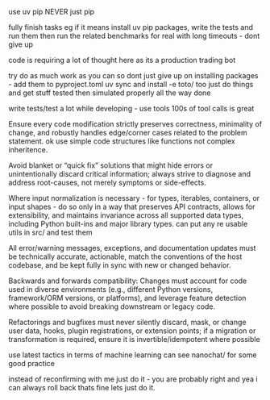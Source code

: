 use uv pip NEVER just pip

fully finish tasks eg if it means install uv pip packages, write the tests and run them then run the related benchmarks for real with long timeouts - dont give up

code is requiring a lot of thought here as its a production trading bot

try do as much work as you can so dont just give up on installing packages - add them to pyproject.toml uv sync and install -e toto/ too just do things and get stuff tested then simulated properly all the way done

write tests/test a lot while developing - use tools 100s of tool calls is great

Ensure every code modification strictly preserves correctness, minimality of change, and robustly handles edge/corner cases related to the problem statement. ok use simple code structures like functions not complex inheritence.

Avoid blanket or “quick fix” solutions that might hide errors or unintentionally discard critical information; always strive to diagnose and address root-causes, not merely symptoms or side-effects.

Where input normalization is necessary - for types, iterables, containers, or input shapes - do so only in a way that preserves API contracts, allows for extensibility, and maintains invariance across all supported data types, including Python built-ins and major library types. can put any re usable utils in src/ and test them

All error/warning messages, exceptions, and documentation updates must be technically accurate, actionable, match the conventions of the host codebase, and be kept fully in sync with new or changed behavior.

Backwards and forwards compatibility: Changes must account for code used in diverse environments (e.g., different Python versions, framework/ORM versions, or platforms), and leverage feature detection where possible to avoid breaking downstream or legacy code.

Refactorings and bugfixes must never silently discard, mask, or change user data, hooks, plugin registrations, or extension points; if a migration or transformation is required, ensure it is invertible/idempotent where possible

use latest tactics in terms of machine learning can see nanochat/ for some good practice

instead of reconfirming with me just do it - you are probably right and yea i can always roll back thats fine lets just do it.
